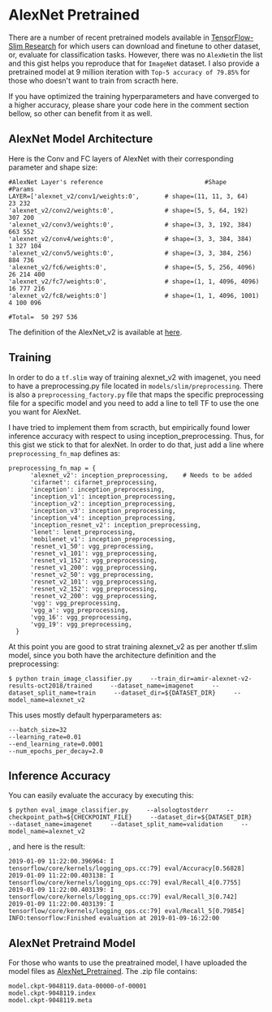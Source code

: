 # AlexNet Pretrained
There are a number of recent pretrained models available in [TensorFlow-Slim Research](https://github.com/tensorflow/models/tree/master/research/slim#fine-tuning-a-model-from-an-existing-checkpoint) for which users can download and finetune to other dataset, or, evaluate for classification tasks. However, there was no `AlexNet`in the list and this gist helps you reproduce that for `ImageNet` dataset. I also provide a pretrained model at 9 million iteration with `Top-5 accuracy of 79.85%` for those who doesn't want to train from scracth here. 

If you have optimized the training hyperparameters and have converged to a higher accuracy, please share your code here in the comment section bellow, so other can benefit from it as well.

## AlexNet Model Architecture
Here is the Conv and FC layers of AlexNet with their corresponding parameter and shape size:

```
#AlexNet Layer's reference                            #Shape                         #Params
LAYER=['alexnet_v2/conv1/weights:0',       # shape=(11, 11, 3, 64)                    23 232
'alexnet_v2/conv2/weights:0',              # shape=(5, 5, 64, 192)                   307 200
'alexnet_v2/conv3/weights:0',              # shape=(3, 3, 192, 384)                  663 552
'alexnet_v2/conv4/weights:0',              # shape=(3, 3, 384, 384)                1 327 104
'alexnet_v2/conv5/weights:0',              # shape=(3, 3, 384, 256)                  884 736
'alexnet_v2/fc6/weights:0',                # shape=(5, 5, 256, 4096)              26 214 400
'alexnet_v2/fc7/weights:0',                # shape=(1, 1, 4096, 4096)             16 777 216
'alexnet_v2/fc8/weights:0']                # shape=(1, 1, 4096, 1001)              4 100 096
                                                                         #Total=  50 297 536
```

The definition of the AlexNet_v2 is available at [here](https://github.com/tensorflow/models/blob/master/research/slim/nets/alexnet.py).


## Training 
In order to do a `tf.slim` way of training alexnet_v2 with imagenet, you need to have a preprocessing.py file located in `models/slim/preprocessing`. There is also a `preprocessing_factory.py` file that maps the specific preprocessing file for a specific model and you need to add a line to tell TF to use the one you want for AlexNet. 

I have tried to implement them from scracth, but empirically found lower inference accuracy with respect to using inception_preprocessing. Thus, for this gist we stick to that for alexNet. In order to do that, just add a line where `preprocessing_fn_map` defines as: 

```
preprocessing_fn_map = {
      'alexnet_v2': inception_preprocessing,    # Needs to be added
      'cifarnet': cifarnet_preprocessing,
      'inception': inception_preprocessing,
      'inception_v1': inception_preprocessing,
      'inception_v2': inception_preprocessing,
      'inception_v3': inception_preprocessing,
      'inception_v4': inception_preprocessing,
      'inception_resnet_v2': inception_preprocessing,
      'lenet': lenet_preprocessing,
      'mobilenet_v1': inception_preprocessing,
      'resnet_v1_50': vgg_preprocessing,
      'resnet_v1_101': vgg_preprocessing,
      'resnet_v1_152': vgg_preprocessing,
      'resnet_v1_200': vgg_preprocessing,
      'resnet_v2_50': vgg_preprocessing,
      'resnet_v2_101': vgg_preprocessing,
      'resnet_v2_152': vgg_preprocessing,
      'resnet_v2_200': vgg_preprocessing,
      'vgg': vgg_preprocessing,
      'vgg_a': vgg_preprocessing,
      'vgg_16': vgg_preprocessing,
      'vgg_19': vgg_preprocessing,
  }
```

At this point you are good to strat training alexnet_v2 as per another tf.slim model, since you both have the architecture definition and the preprocessing:

```
$ python train_image_classifier.py     --train_dir=amir-alexnet-v2-results-oct2018/trained     --dataset_name=imagenet     --dataset_split_name=train     --dataset_dir=${DATASET_DIR}     --model_name=alexnet_v2
```

This uses mostly default hyperparameters as:

```
---batch_size=32
--learning_rate=0.01
--end_learning_rate=0.0001
--num_epochs_per_decay=2.0

```

## Inference Accuracy
You can easily evaluate the accuracy by executing this:

```
$ python eval_image_classifier.py     --alsologtostderr     --checkpoint_path=${CHECKPOINT_FILE}     --dataset_dir=${DATASET_DIR}     --dataset_name=imagenet     --dataset_split_name=validation     --model_name=alexnet_v2
```
, and here is the result:

```
2019-01-09 11:22:00.396964: I tensorflow/core/kernels/logging_ops.cc:79] eval/Accuracy[0.56828]
2019-01-09 11:22:00.403138: I tensorflow/core/kernels/logging_ops.cc:79] eval/Recall_4[0.7755]
2019-01-09 11:22:00.403139: I tensorflow/core/kernels/logging_ops.cc:79] eval/Recall_3[0.742]
2019-01-09 11:22:00.403139: I tensorflow/core/kernels/logging_ops.cc:79] eval/Recall_5[0.79854]
INFO:tensorflow:Finished evaluation at 2019-01-09-16:22:00
```

## AlexNet Pretraind Model

For those who wants to use the preatrained model, I have uploaded the model files as [AlexNet_Pretrained](https://drive.google.com/file/d/1ICnwX2fgyPMkJ0DyjOdLDadEO0C9C_ll/view?usp=sharing). The .zip file contains:

```
model.ckpt-9048119.data-00000-of-00001
model.ckpt-9048119.index
model.ckpt-9048119.meta
```


